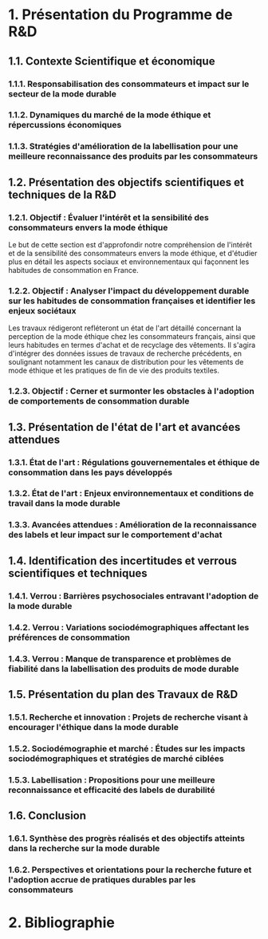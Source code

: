 # 1. Présentation du Programme de R&D

## 1.1. Contexte Scientifique et économique
### 1.1.1. Responsabilisation des consommateurs et impact sur le secteur de la mode durable
### 1.1.2. Dynamiques du marché de la mode éthique et répercussions économiques
### 1.1.3. Stratégies d'amélioration de la labellisation pour une meilleure reconnaissance des produits par les consommateurs

## 1.2. Présentation des objectifs scientifiques et techniques de la R&D
### 1.2.1. Objectif : Évaluer l'intérêt et la sensibilité des consommateurs envers la mode éthique
Le but de cette section est d'approfondir notre compréhension de l'intérêt et de la sensibilité des consommateurs envers la mode éthique, et d'étudier plus en détail les aspects sociaux et environnementaux qui façonnent les habitudes de consommation en France.

### 1.2.2. Objectif : Analyser l'impact du développement durable sur les habitudes de consommation françaises et identifier les enjeux sociétaux
Les travaux rédigeront refléteront un état de l'art détaillé concernant la perception de la mode éthique chez les consommateurs français, ainsi que leurs habitudes en termes d'achat et de recyclage des vêtements. Il s'agira d'intégrer des données issues de travaux de recherche précédents, en soulignant notamment les canaux de distribution pour les vêtements de mode éthique et les pratiques de fin de vie des produits textiles.

### 1.2.3. Objectif : Cerner et surmonter les obstacles à l'adoption de comportements de consommation durable

## 1.3. Présentation de l'état de l'art et avancées attendues
### 1.3.1. État de l'art : Régulations gouvernementales et éthique de consommation dans les pays développés
### 1.3.2. État de l'art : Enjeux environnementaux et conditions de travail dans la mode durable
### 1.3.3. Avancées attendues : Amélioration de la reconnaissance des labels et leur impact sur le comportement d'achat

## 1.4. Identification des incertitudes et verrous scientifiques et techniques
### 1.4.1. Verrou : Barrières psychosociales entravant l'adoption de la mode durable
### 1.4.2. Verrou : Variations sociodémographiques affectant les préférences de consommation
### 1.4.3. Verrou : Manque de transparence et problèmes de fiabilité dans la labellisation des produits de mode durable

## 1.5. Présentation du plan des Travaux de R&D
### 1.5.1. Recherche et innovation : Projets de recherche visant à encourager l'éthique dans la mode durable
### 1.5.2. Sociodémographie et marché : Études sur les impacts sociodémographiques et stratégies de marché ciblées
### 1.5.3. Labellisation : Propositions pour une meilleure reconnaissance et efficacité des labels de durabilité

## 1.6. Conclusion
### 1.6.1. Synthèse des progrès réalisés et des objectifs atteints dans la recherche sur la mode durable
### 1.6.2. Perspectives et orientations pour la recherche future et l'adoption accrue de pratiques durables par les consommateurs 

# 2. Bibliographie